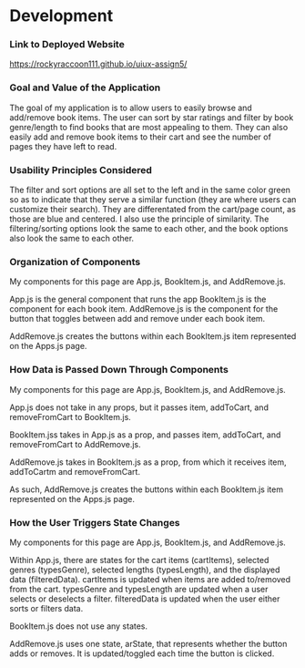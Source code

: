 # Development

### Link to Deployed Website
https://rockyraccoon111.github.io/uiux-assign5/

### Goal and Value of the Application
The goal of my application is to allow users to easily browse and add/remove book items. The user can sort by star ratings and filter by book genre/length to find books that are most appealing to them. They can also easily add and remove book items to their cart and see the number of pages they have left to read.

### Usability Principles Considered
The filter and sort options are all set to the left and in the same color green so as to indicate that they serve a similar function (they are where users can customize their search). They are differentated from the cart/page count, as those are blue and centered. I also use the principle of similarity. The filtering/sorting options look the same to each other, and the book options also look the same to each other. 

### Organization of Components
My components for this page are App.js, BookItem.js, and AddRemove.js.

App.js is the general component that runs the app BookItem.js is the component for each book item. AddRemove.js is the component for the button that toggles between add and remove under each book item.

AddRemove.js creates the buttons within each BookItem.js item represented on the Apps.js page.


### How Data is Passed Down Through Components
My components for this page are App.js, BookItem.js, and AddRemove.js.

App.js does not take in any props, but it passes item, addToCart, and removeFromCart to BookItem.js.

BookItem.jss takes in App.js as a prop, and passes item, addToCart, and removeFromCart to AddRemove.js.

AddRemove.js takes in BookItem.js as a prop, from which it receives item, addToCartm and removeFromCart.

As such, AddRemove.js creates the buttons within each BookItem.js item represented on the Apps.js page.

### How the User Triggers State Changes
My components for this page are App.js, BookItem.js, and AddRemove.js.

Within App.js, there are states for the cart items (cartItems), selected genres (typesGenre), selected lengths (typesLength), and the displayed data (filteredData). cartItems is updated when items are added to/removed from the cart. typesGenre and typesLength are updated when a user selects or deselects a filter. filteredData is updated when the user either sorts or filters data.

BookItem.js does not use any states.

AddRemove.js uses one state, arState, that represents whether the button adds or removes. It is updated/toggled each time the button is clicked. 
